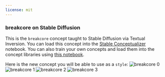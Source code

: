 ```yaml
---
license: mit
---
```

### breakcore on Stable Diffusion
This is the `breakcore` concept taught to Stable Diffusion via Textual Inversion. You can load this concept into the [Stable Conceptualizer](https://colab.research.google.com/github/huggingface/notebooks/blob/main/diffusers/stable_conceptualizer_inference.ipynb) notebook. You can also train your own concepts and load them into the concept libraries using [this notebook](https://colab.research.google.com/github/huggingface/notebooks/blob/main/diffusers/sd_textual_inversion_training.ipynb).

Here is the new concept you will be able to use as a `style`:
![breakcore 0](https://huggingface.co/sd-concepts-library/breakcore/resolve/main/concept_images/1.jpeg)
![breakcore 1](https://huggingface.co/sd-concepts-library/breakcore/resolve/main/concept_images/0.jpeg)
![breakcore 2](https://huggingface.co/sd-concepts-library/breakcore/resolve/main/concept_images/2.jpeg)
![breakcore 3](https://huggingface.co/sd-concepts-library/breakcore/resolve/main/concept_images/3.jpeg)

